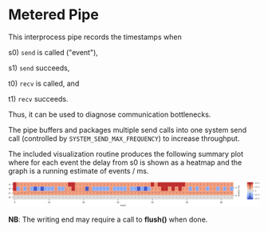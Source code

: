 # Metered Pipe

This interprocess pipe records the timestamps
when

s0) `send` is called ("event"),

s1) `send` succeeds,

t0) `recv` is called, and

t1) `recv` succeeds.

Thus, it can be used to diagnose communication bottlenecks.

The pipe buffers and packages multiple
send calls into one system send call
(controlled by `SYSTEM_SEND_MAX_FREQUENCY`)
to increase throughput.

The included visualization routine
produces the following summary plot
where 
for each event the delay from s0 is shown
as a heatmap
and
the graph is a running estimate of 
events / ms.

![summary](tests/tests1.test_visualize_logs.png)

**NB**: The writing end may require a call to **flush()** when done.

